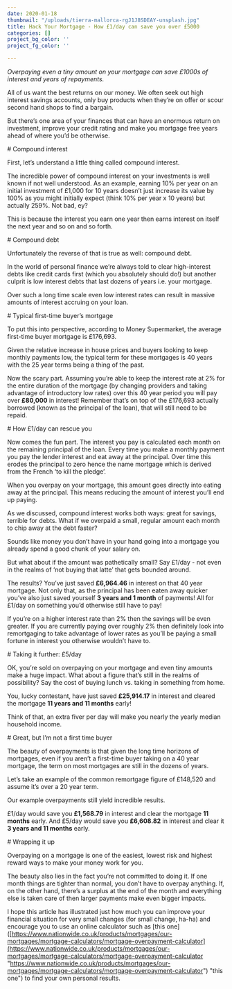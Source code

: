 ```yaml
---
date: 2020-01-18
thumbnail: "/uploads/tierra-mallorca-rgJ1J8SDEAY-unsplash.jpg"
title: Hack Your Mortgage - How £1/day can save you over £5000
categories: []
project_bg_color: ''
project_fg_color: ''

---
```

_Overpaying even a tiny amount on your mortgage can save £1000s of interest and years of repayments._

All of us want the best returns on our money. We often seek out high interest savings accounts, only buy products when they’re on offer or scour second hand shops to find a bargain.

But there’s one area of your finances that can have an enormous return on investment, improve your credit rating and make you mortgage free years ahead of where you’d be otherwise.

\# Compound interest

First, let’s understand a little thing called compound interest.

The incredible power of compound interest on your investments is well known if not well understood. As an example, earning 10% per year on an initial investment of £1,000 for 10 years doesn’t just increase its value by 100% as you might initially expect (think 10% per year x 10 years) but actually 259%. Not bad, ey?

This is because the interest you earn one year then earns interest on itself the next year and so on and so forth.

\# Compound debt

Unfortunately the reverse of that is true as well: compound debt.

In the world of personal finance we’re always told to clear high-interest debts like credit cards first (which you absolutely should do!) but another culprit is low interest debts that last dozens of years i.e. your mortgage.

Over such a long time scale even low interest rates can result in massive amounts of interest accruing on your loan.

\# Typical first-time buyer’s mortgage

To put this into perspective, according to Money Supermarket, the average first-time buyer mortgage is £176,693.

Given the relative increase in house prices and buyers looking to keep monthly payments low, the typical term for these mortgages is 40 years with the 25 year terms being a thing of the past.

Now the scary part. Assuming you’re able to keep the interest rate at 2% for the entire duration of the mortgage (by changing providers and taking advantage of introductory low rates) over this 40 year period you will pay over **£80,000** in interest! Remember that’s on top of the £176,693 actually borrowed (known as the principal of the loan), that will still need to be repaid.

\# How £1/day can rescue you

Now comes the fun part. The interest you pay is calculated each month on the remaining principal of the loan. Every time you make a monthly payment you pay the lender interest and eat away at the principal. Over time this erodes the principal to zero hence the name mortgage which is derived from the French ‘to kill the pledge’.

When you overpay on your mortgage, this amount goes directly into eating away at the principal. This means reducing the amount of interest you’ll end up paying.

As we discussed, compound interest works both ways: great for savings, terrible for debts. What if we overpaid a small, regular amount each month to chip away at the debt faster?

Sounds like money you don’t have in your hand going into a mortgage you already spend a good chunk of your salary on.

But what about if the amount was pathetically small? Say £1/day - not even in the realms of ‘not buying that latte’ that gets bounded around.

The results? You’ve just saved **£6,964.46** in interest on that 40 year mortgage. Not only that, as the principal has been eaten away quicker you’ve also just saved yourself **3 years and 1 month** of payments! All for £1/day on something you’d otherwise still have to pay!

If you’re on a higher interest rate than 2% then the savings will be even greater. If you are currently paying over roughly 2% then definitely look into remortgaging to take advantage of lower rates as you’ll be paying a small fortune in interest you otherwise wouldn’t have to.

\# Taking it further: £5/day

OK, you’re sold on overpaying on your mortgage and even tiny amounts make a huge impact. What about a figure that’s still in the realms of possibility? Say the cost of buying lunch vs. taking in something from home.

You, lucky contestant, have just saved **£25,914.17** in interest and cleared the mortgage **11 years and 11 months** early!

Think of that, an extra fiver per day will make you nearly the yearly median household income.

\# Great, but I’m not a first time buyer

The beauty of overpayments is that given the long time horizons of mortgages, even if you aren’t a first-time buyer taking on a 40 year mortgage, the term on most mortgages are still in the dozens of years.

Let’s take an example of the common remortgage figure of £148,520 and assume it’s over a 20 year term.

Our example overpayments still yield incredible results.

£1/day would save you **£1,568.79** in interest and clear the mortgage **11 months** early. And £5/day would save you **£6,608.82** in interest and clear it **3 years and 11 months** early.

\# Wrapping it up

Overpaying on a mortgage is one of the easiest, lowest risk and highest reward ways to make your money work for you.

The beauty also lies in the fact you’re not committed to doing it. If one month things are tighter than normal, you don’t have to overpay anything. If, on the other hand, there’s a surplus at the end of the month and everything else is taken care of then larger payments make even bigger impacts.

I hope this article has illustrated just how much you can improve your financial situation for very small changes (for small change, ha-ha) and encourage you to use an online calculator such as \[this one\]([https://www.nationwide.co.uk/products/mortgages/our-mortgages/mortgage-calculators/mortgage-overpayment-calculator](https://www.nationwide.co.uk/products/mortgages/our-mortgages/mortgage-calculators/mortgage-overpayment-calculator "https://www.nationwide.co.uk/products/mortgages/our-mortgages/mortgage-calculators/mortgage-overpayment-calculator") "this one") to find your own personal results.